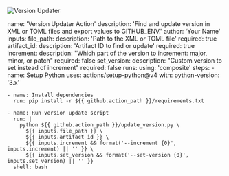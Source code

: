 ![Version Updater](https://img.shields.io/github/actions/workflow/status/your-username/your-repo-name/main.yml?branch=main)

name: 'Version Updater Action'
description: 'Find and update version in XML or TOML files and export values to GITHUB_ENV.'
author: 'Your Name'
inputs:
file_path:
description: 'Path to the XML or TOML file'
required: true
artifact_id:
description: 'Artifact ID to find or update'
required: true
increment:
description: "Which part of the version to increment: major, minor, or patch"
required: false
set_version:
description: "Custom version to set instead of increment"
required: false
runs:
using: 'composite'
steps: - name: Setup Python
uses: actions/setup-python@v4
with:
python-version: '3.x'

    - name: Install dependencies
      run: pip install -r ${{ github.action_path }}/requirements.txt

    - name: Run version update script
      run: |
        python ${{ github.action_path }}/update_version.py \
          ${{ inputs.file_path }} \
          ${{ inputs.artifact_id }} \
          ${{ inputs.increment && format('--increment {0}', inputs.increment) || '' }} \
          ${{ inputs.set_version && format('--set-version {0}', inputs.set_version) || '' }}
      shell: bash

